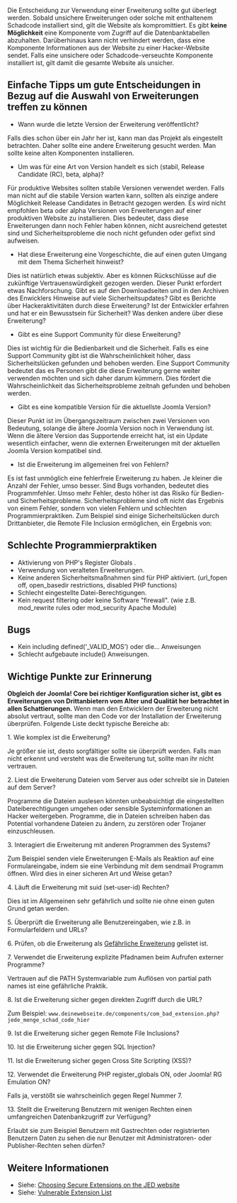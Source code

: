 <!-- Filename: How_do_you_choose_secure_extensions%3F / Display title: Wie wählt man sichere Erweiterungen aus? -->

Die Entscheidung zur Verwendung einer Erweiterung sollte gut überlegt
werden. Sobald unsichere Erweiterungen oder solche mit enthaltenem
Schadcode installiert sind, gilt die Website als kompromittiert. Es gibt
**keine Möglichkeit** eine Komponente vom Zugriff auf die
Datenbanktabellen abzuhalten. Darüberhinaus kann nicht verhindert
werden, dass eine Komponente Informationen aus der Website zu einer
Hacker-Website sendet. Falls eine unsichere oder Schadcode-verseuchte
Komponente installiert ist, gilt damit die gesamte Website als unsicher.

## Einfache Tipps um gute Entscheidungen in Bezug auf die Auswahl von Erweiterungen treffen zu können

- Wann wurde die letzte Version der Erweiterung veröffentlicht?

Falls dies schon über ein Jahr her ist, kann man das Projekt als
eingestellt betrachten. Daher sollte eine andere Erweiterung gesucht
werden. Man sollte keine alten Komponenten installieren.

- Um was für eine Art von Version handelt es sich (stabil, Release
  Candidate (RC), beta, alpha)?

Für produktive Websites sollten stabile Versionen verwendet werden.
Falls man nicht auf die stabile Version warten kann, sollten als einzige
andere Möglichkeit Release Candidates in Betracht gezogen werden. Es
wird nicht empfohlen beta oder alpha Versionen von Erweiterungen auf
einer produktiven Website zu installieren. Dies bedeutet, dass diese
Erweiterungen dann noch Fehler haben können, nicht ausreichend getestet
sind und Sicherheitsprobleme die noch nicht gefunden oder gefixt sind
aufweisen.

- Hat diese Erweiterung eine Vorgeschichte, die auf einen guten Umgang
  mit dem Thema Sicherheit hinweist?

Dies ist natürlich etwas subjektiv. Aber es können Rückschlüsse auf die
zukünftige Vertrauenswürdigkeit gezogen werden. Dieser Punkt erfordert
etwas Nachforschung. Gibt es auf den Downloadseiten und in den Archiven
des Enwicklers Hinweise auf viele Sicherheitsupdates? Gibt es Berichte
über Hackeraktivitäten durch diese Erweiterung? Ist der Entwickler
erfahren und hat er ein Bewusstsein für Sicherheit? Was denken andere
über diese Erweiterung?

- Gibt es eine Support Community für diese Erweiterung?

Dies ist wichtig für die Bedienbarkeit und die Sicherheit. Falls es eine
Support Community gibt ist die Wahrscheinlichkeit höher, dass
Sicherheitslücken gefunden und behoben werden. Eine Support Community
bedeutet das es Personen gibt die diese Erweiterung gerne weiter
verwenden möchten und sich daher darum kümmern. Dies fördert die
Wahrscheinlichkeit das Sicherheitsprobleme zeitnah gefunden und behoben
werden.

- Gibt es eine kompatible Version für die aktuellste Joomla Version?

Dieser Punkt ist im Übergangszeitraum zwischen zwei Versionen von
Bedeutung, solange die ältere Joomla Version noch in Verwendung ist.
Wenn die ältere Version das Supportende erreicht hat, ist ein Update
wesentlich einfacher, wenn die externen Erweiterungen mit der aktuellen
Joomla Version kompatibel sind.

- Ist die Erweiterung im allgemeinen frei von Fehlern?

Es ist fast unmöglich eine fehlerfreie Erweiterung zu haben. Je kleiner
die Anzahl der Fehler, umso besser. Sind Bugs vorhanden, bedeutet dies
Programmfehler. Umso mehr Fehler, desto höher ist das Risiko für Bedien-
und Sicherheitsprobleme. Sicherheitsprobleme sind oft nicht das Ergebnis
von einem Fehler, sondern von vielen Fehlern und schlechten
Programmierpraktiken. Zum Beispiel sind einige Sicherheitslücken durch
Drittanbieter, die Remote File Inclusion ermöglichen, ein Ergebnis von:

## Schlechte Programmierpraktiken

- Aktivierung von PHP's Register Globals .
- Verwendung von veralteten Erweiterungen.
- Keine anderen Sicherheitsmaßnahmen sind für PHP aktiviert. (url_fopen
  off, open_basedir restrictions, disabled PHP functions)
- Schlecht eingestellte Datei-Berechtigungen.
- Kein request filtering oder keine Software "firewall". (wie z.B.
  mod_rewrite rules oder mod_security Apache Module)

## Bugs

- Kein including defined('\_VALID_MOS') oder die... Anweisungen
- Schlecht aufgebaute include() Anweisungen.

## Wichtige Punkte zur Erinnerung

**Obgleich der Joomla! Core bei richtiger Konfiguration sicher ist, gibt
es Erweiterungen von Drittanbietern vom Alter und Qualität her
betrachtet in allen Schattierungen.** Wenn man den Entwicklern der
Erweiterung nicht absolut vertraut, sollte man den Code vor der
Installation der Erweiterung überprüfen. Folgende Liste deckt typische
Bereiche ab:

1\. Wie komplex ist die Erweiterung?

Je größer sie ist, desto sorgfältiger sollte sie überprüft werden. Falls
man nicht erkennt und versteht was die Erweiterung tut, sollte man ihr
nicht vertrauen.

2\. Liest die Erweiterung Dateien vom Server aus oder schreibt sie in
Dateien auf dem Server?

Programme die Dateien auslesen könnten unbeabsichtigt die eingestellten
Dateiberechtigungen umgehen oder sensible Systeminformationen an Hacker
weitergeben. Programme, die in Dateien schreiben haben das Potential
vorhandene Dateien zu ändern, zu zerstören oder Trojaner einzuschleusen.

3\. Interagiert die Erweiterung mit anderen Programmen des Systems?

Zum Beispiel senden viele Erweiterungen E-Mails als Reaktion auf eine
Formulareingabe, indem sie eine Verbindung mit dem sendmail Programm
öffnen. Wird dies in einer sicheren Art und Weise getan?

4\. Läuft die Erweiterung mit suid (set-user-id) Rechten?

Dies ist im Allgemeinen sehr gefährlich und sollte nie ohne einen guten
Grund getan werden.

5\. Überprüft die Erweiterung alle Benutzereingaben, wie z.B. in
Formularfeldern und URLs?

6\. Prüfen, ob die Erweiterung als [Gefährliche
Erweiterung](https://docs.joomla.org/What_is_a_vulnerable_extension%3F "Special:MyLanguage/What is a vulnerable extension?")
gelistet ist.

7\. Verwendet die Erweiterung explizite Pfadnamen beim Aufrufen externer
Programme?

Vertrauen auf die PATH Systemvariable zum Auflösen von partial path
names ist eine gefährliche Praktik.

8\. Ist die Erweiterung sicher gegen direkten Zugriff durch die URL?

Zum Beispiel:
`www.deinewebseite.de/components/com_bad_extension.php?jede_menge_schad_code_hier`

9\. Ist die Erweiterung sicher gegen Remote File Inclusions?

10\. Ist die Erweiterung sicher gegen SQL Injection?

11\. Ist die Erweiterung sicher gegen Cross Site Scripting (XSS)?

12\. Verwendet die Erweiterung PHP register_globals ON, oder Joomla! RG
Emulation ON?

Falls ja, verstößt sie wahrscheinlich gegen Regel Nummer 7.

13\. Stellt die Erweiterung Benutzern mit wenigen Rechten einen
umfangreichen Datenbankzugriff zur Verfügung?

Erlaubt sie zum Beispiel Benutzern mit Gastrechten oder registrierten
Benutzern Daten zu sehen die nur Benutzer mit Administratoren- oder
Publisher-Rechten sehen dürfen?

## Weitere Informationen

- Siehe: <a
  href="https://extensions.joomla.org/support/knowledgebase/for-jed-users/choosing-secure-extensions/"
  class="external text" target="_blank" rel="noreferrer noopener">Choosing
  Secure Extensions on the JED website</a>
- Siehe:
  <a href="https://extensions.joomla.org/vulnerable-extensions/about/"
  class="external text" target="_blank"
  rel="noreferrer noopener">Vulnerable Extension List</a>
